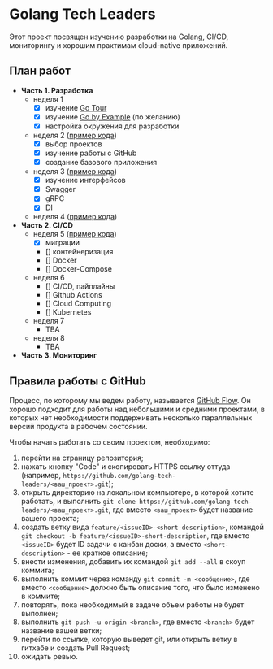 # Golang Tech Leaders

Этот проект посвящен изучению разработки на Golang, CI/CD, мониторингу и хорошим практимам cloud-native приложений.

## План работ

- **Часть 1. Разработка**
  - неделя 1
    - [x] изучение [Go Tour](https://tour.golang.org/)
    - [x] изучение [Go by Example](https://gobyexample.com/) (по желанию)
    - [x] настройка окружения для разработки
  - неделя 2 ([пример кода](/examples/week2))
    - [x] выбор проектов
    - [x] изучение работы с GitHub
    - [x] создание базового приложения
  - неделя 3 ([пример кода](/examples/week3))
    - [x] изучение интерфейсов
    - [x] Swagger
    - [x] gRPC
    - [x] DI
  - неделя 4 ([пример кода](/examples/week4))
- **Часть 2. CI/CD**
  - неделя 5 ([пример кода](/examples/week5))
    - [x] миграции
    - [] контейнеризация
    - [] Docker
    - [] Docker-Compose
  - неделя 6
    - [] CI/CD, пайплайны
    - [] Github Actions
    - [] Cloud Computing
    - [] Kubernetes
  - неделя 7
    - TBA
  - неделя 8
    - TBA
- **Часть 3. Мониторинг**

## Правила работы с GitHub

Процесс, по которому мы ведем работу, называется [GitHub Flow](https://guides.github.com/introduction/flow/). Он хорошо подходит для работы над небольшими и средними проектами, в которых нет необходимости поддерживать несколько параллельных версий продукта в рабочем состоянии.

Чтобы начать работать со своим проектом, необходимо:

1. перейти на страницу репозитория;
1. нажать кнопку "Code" и скопировать HTTPS ссылку оттуда (например, `https://github.com/golang-tech-leaders/<ваш_проект>.git`);
1. открыть директорию на локальном компьютере, в которой хотите работать, и выполнить 
`git clone https://github.com/golang-tech-leaders/<ваш_проект>.git`, где вместо `<ваш_проект>` 
будет название вашего проекта;
1. создать ветку вида `feature/<issueID>-<short-description>`, командой `git checkout -b feature/<issueID>-short-description`, где вместо `<issueID>` будет ID задачи с канбан доски, а вместо `<short-description>` - ее краткое описание;
1. внести изменения, добавить их командой `git add --all` в скоуп коммита;
1. выполнить коммит через команду `git commit -m <сообщение>`, где вместо `<сообщение>` должно быть описание того, что было изменено в коммите;
1. повторять, пока необходимый в задаче объем работы не будет выполнен;
1. выполнить `git push -u origin <branch>`, где вместо `<branch>` будет название вашей ветки;
1. перейти по ссылке, которую выведет git, или открыть ветку в гитхабе и создать Pull Request;
1. ожидать ревью.
